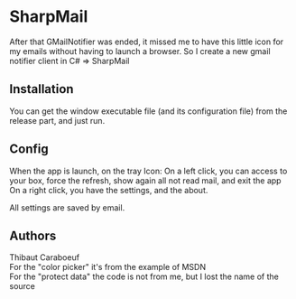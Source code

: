 SharpMail
=========

After that GMailNotifier was ended, it missed me to have this little icon for my emails without having to launch a browser.
So I create a new gmail notifier client in C# => SharpMail

Installation
------------
You can get the window executable file (and its configuration file) from the release part, and just run.

Config
------
When the app is launch, on the tray Icon:
On a left click, you can access to your box, force the refresh, show again all not read mail, and exit the app
On a right click, you have the settings, and the about.

All settings are saved by email.

Authors
-------
Thibaut Caraboeuf  
For the "color picker" it's from the example of MSDN  
For the "protect data" the code is not from me, but I lost the name of the source
